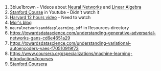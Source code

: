 1. 3blue1brown - Videos about [Neural Networks](https://www.youtube.com/playlist?list=PLZHQObOWTQDNU6R1_67000Dx_ZCJB-3pi) and [Linear Algebra](https://www.youtube.com/playlist?list=PLZHQObOWTQDPD3MizzM2xVFitgF8hE_ab)
2. [Stanford Course](https://www.youtube.com/watch?v=rmVRLeJRkl4&list=PLoROMvodv4rMFqRtEuo6SGjY4XbRIVRd4&index=2) in Youtube - Didn't watch it
3. [Harvard 12 hours video](https://www.youtube.com/watch?v=5NgNicANyqM&pp=ygURaGFydmFyZCBhaSBweXRob24%3D) - Need to watch
4. [Mor's blog](https://mors-blog.super.site/)
5. `neuralnetworksanddeeplearning.pdf` in Resources directory
6. https://towardsdatascience.com/understanding-generative-adversarial-networks-gans-cd6e4651a29
7. https://towardsdatascience.com/understanding-variational-autoencoders-vaes-f70510919f73
8. https://www.coursera.org/specializations/machine-learning-introduction#courses
9. [Stanford Coursera](https://www.coursera.org/learn/machine-learning?specialization=machine-learning-introduction)